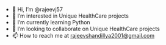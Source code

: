 - 👋 Hi, I’m @rajeevj57
- 👀 I’m interested in Unique HealthCare projects
- 🌱 I’m currently learning Python
- 💞️ I’m looking to collaborate on Unique HealthCare projects
- 📫 How to reach me at rajeevshandillya2001@gmail.com

<!---
rajeevj57/rajeevj57 is a ✨ special ✨ repository because its `README.md` (this file) appears on your GitHub profile.
You can click the Preview link to take a look at your changes.
--->
